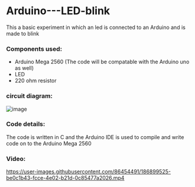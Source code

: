 # Arduino---LED-blink
This a basic experiment in which an led is connected to an Arduino and is made to blink


### Components used:
* Arduino Mega 2560 (The code will be compatable with the Arduino uno as well)
* LED 
* 220 ohm resistor 


### circuit diagram: 
![image](https://user-images.githubusercontent.com/86454491/186726811-edb33e61-53ee-48ac-a203-3a3b996aa62c.png)


### Code details:
The code is written in C and the Arduino IDE is used to compile and write code on to the Arduino Mega 2560 


### Video:


https://user-images.githubusercontent.com/86454491/186899525-be0c1b43-fcce-4e02-b21d-0c85477a2026.mp4

